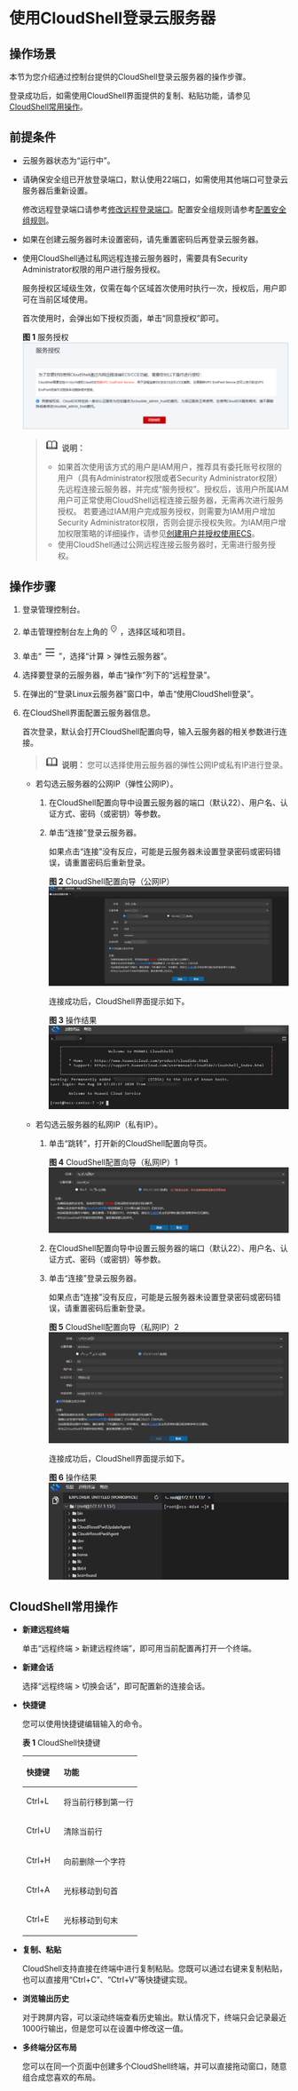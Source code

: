 # 使用CloudShell登录云服务器<a name="ecs_03_0185"></a>

## 操作场景<a name="section193261132111117"></a>

本节为您介绍通过控制台提供的CloudShell登录云服务器的操作步骤。

登录成功后，如需使用CloudShell界面提供的复制、粘贴功能，请参见[CloudShell常用操作](#section1537822813216)。

## 前提条件<a name="section58260650112020"></a>

-   云服务器状态为“运行中”。

-   请确保安全组已开放登录端口，默认使用22端口，如需使用其他端口可登录云服务器后重新设置。

    修改远程登录端口请参考[修改远程登录端口](https://support.huaweicloud.com/ecs_faq/ecs_faq_0530.html)。配置安全组规则请参考[配置安全组规则](配置安全组规则.md)。

-   如果在创建云服务器时未设置密码，请先重置密码后再登录云服务器。
-   使用CloudShell通过私网远程连接云服务器时，需要具有Security Administrator权限的用户进行服务授权。

    服务授权区域级生效，仅需在每个区域首次使用时执行一次，授权后，用户即可在当前区域使用。

    首次使用时，会弹出如下授权页面，单击“同意授权”即可。

    **图 1**  服务授权<a name="fig3603174319351"></a>  
    ![](figures/服务授权.png "服务授权")

    >![](public_sys-resources/icon-note.gif) **说明：** 
    >-   如果首次使用该方式的用户是IAM用户，推荐具有委托账号权限的用户（具有Administrator权限或者Security Administrator权限）先远程连接云服务器，并完成“服务授权”。授权后，该用户所属IAM用户可正常使用CloudShell远程连接云服务器，无需再次进行服务授权。
    >    若要通过IAM用户完成服务授权，则需要为IAM用户增加Security Administrator权限，否则会提示授权失败。为IAM用户增加权限策略的详细操作，请参见[创建用户并授权使用ECS](创建用户并授权使用ECS.md)。
    >-   使用CloudShell通过公网远程连接云服务器时，无需进行服务授权。


## 操作步骤<a name="section1969153812313"></a>

1.  登录管理控制台。
2.  单击管理控制台左上角的![](figures/icon-region.png)，选择区域和项目。
3.  单击“![](figures/service-list.jpg)”，选择“计算 \> 弹性云服务器”。
4.  选择要登录的云服务器，单击“操作”列下的“远程登录”。
5.  在弹出的“登录Linux云服务器”窗口中，单击“使用CloudShell登录”。
6.  在CloudShell界面配置云服务器信息。

    首次登录，默认会打开CloudShell配置向导，输入云服务器的相关参数进行连接。

    >![](public_sys-resources/icon-note.gif) **说明：** 
    >您可以选择使用云服务器的弹性公网IP或私有IP进行登录。

    -   若勾选云服务器的公网IP（弹性公网IP）。
        1.  在CloudShell配置向导中设置云服务器的端口（默认22）、用户名、认证方式、密码（或密钥）等参数。
        2.  单击“连接”登录云服务器。

            如果点击“连接”没有反应，可能是云服务器未设置登录密码或密码错误，请重置密码后重新登录。

            **图 2**  CloudShell配置向导（公网IP）<a name="fig85517479715"></a>  
            ![](figures/CloudShell配置向导（公网IP）.png "CloudShell配置向导（公网IP）")

            连接成功后，CloudShell界面提示如下。

            **图 3**  操作结果<a name="fig1635428121914"></a>  
            ![](figures/操作结果.png "操作结果")

    -   若勾选云服务器的私网IP（私有IP）。
        1.  单击“跳转”，打开新的CloudShell配置向导页。

            **图 4**  CloudShell配置向导（私网IP）1<a name="fig20321172982017"></a>  
            ![](figures/CloudShell配置向导（私网IP）1.png "CloudShell配置向导（私网IP）1")

        2.  在CloudShell配置向导中设置云服务器的端口（默认22）、用户名、认证方式、密码（或密钥）等参数。
        3.  单击“连接”登录云服务器。

            如果点击“连接”没有反应，可能是云服务器未设置登录密码或密码错误，请重置密码后重新登录。

            **图 5**  CloudShell配置向导（私网IP）2<a name="fig32082046142213"></a>  
            ![](figures/CloudShell配置向导（私网IP）2.png "CloudShell配置向导（私网IP）2")

            连接成功后，CloudShell界面提示如下。

            **图 6**  操作结果<a name="fig13209174619224"></a>  
            ![](figures/操作结果-2.png "操作结果-2")




## CloudShell常用操作<a name="section1537822813216"></a>

-   **新建远程终端**

    单击“远程终端 \> 新建远程终端”，即可用当前配置再打开一个终端。

-   **新建会话**

    选择“远程终端 \> 切换会话”，即可配置新的连接会话。

-   **快捷键**

    您可以使用快捷键编辑输入的命令。

    **表 1**  CloudShell快捷键

    <a name="table7625145793711"></a>
    <table><thead align="left"><tr id="row36251357193712"><th class="cellrowborder" valign="top" width="32.47%" id="mcps1.2.3.1.1"><p id="p06254579377"><a name="p06254579377"></a><a name="p06254579377"></a>快捷键</p>
    </th>
    <th class="cellrowborder" valign="top" width="67.53%" id="mcps1.2.3.1.2"><p id="p862516575376"><a name="p862516575376"></a><a name="p862516575376"></a>功能</p>
    </th>
    </tr>
    </thead>
    <tbody><tr id="row4625195733713"><td class="cellrowborder" valign="top" width="32.47%" headers="mcps1.2.3.1.1 "><p id="p16625857173715"><a name="p16625857173715"></a><a name="p16625857173715"></a>Ctrl+L</p>
    </td>
    <td class="cellrowborder" valign="top" width="67.53%" headers="mcps1.2.3.1.2 "><p id="p176251457193714"><a name="p176251457193714"></a><a name="p176251457193714"></a>将当前行移到第一行</p>
    </td>
    </tr>
    <tr id="row06251575375"><td class="cellrowborder" valign="top" width="32.47%" headers="mcps1.2.3.1.1 "><p id="p362585714376"><a name="p362585714376"></a><a name="p362585714376"></a>Ctrl+U</p>
    </td>
    <td class="cellrowborder" valign="top" width="67.53%" headers="mcps1.2.3.1.2 "><p id="p962525713379"><a name="p962525713379"></a><a name="p962525713379"></a>清除当前行</p>
    </td>
    </tr>
    <tr id="row176251574376"><td class="cellrowborder" valign="top" width="32.47%" headers="mcps1.2.3.1.1 "><p id="p062515773716"><a name="p062515773716"></a><a name="p062515773716"></a>Ctrl+H</p>
    </td>
    <td class="cellrowborder" valign="top" width="67.53%" headers="mcps1.2.3.1.2 "><p id="p12625185719377"><a name="p12625185719377"></a><a name="p12625185719377"></a>向前删除一个字符</p>
    </td>
    </tr>
    <tr id="row136251557103717"><td class="cellrowborder" valign="top" width="32.47%" headers="mcps1.2.3.1.1 "><p id="p9625105710370"><a name="p9625105710370"></a><a name="p9625105710370"></a>Ctrl+A</p>
    </td>
    <td class="cellrowborder" valign="top" width="67.53%" headers="mcps1.2.3.1.2 "><p id="p862525753719"><a name="p862525753719"></a><a name="p862525753719"></a>光标移动到句首</p>
    </td>
    </tr>
    <tr id="row462525753711"><td class="cellrowborder" valign="top" width="32.47%" headers="mcps1.2.3.1.1 "><p id="p1625057123717"><a name="p1625057123717"></a><a name="p1625057123717"></a>Ctrl+E</p>
    </td>
    <td class="cellrowborder" valign="top" width="67.53%" headers="mcps1.2.3.1.2 "><p id="p26258578371"><a name="p26258578371"></a><a name="p26258578371"></a>光标移动到句末</p>
    </td>
    </tr>
    </tbody>
    </table>

-   **复制、粘贴**

    CloudShell支持直接在终端中进行复制粘贴。您既可以通过右键来复制粘贴，也可以直接用“Ctrl+C”、“Ctrl+V”等快捷键实现。

-   **浏览输出历史**

    对于跨屏内容，可以滚动终端查看历史输出。默认情况下，终端只会记录最近1000行输出，但是您可以在设置中修改这一值。

-   **多终端分区布局**

    您可以在同一个页面中创建多个CloudShell终端，并可以直接拖动窗口，随意组合成您喜欢的布局。



